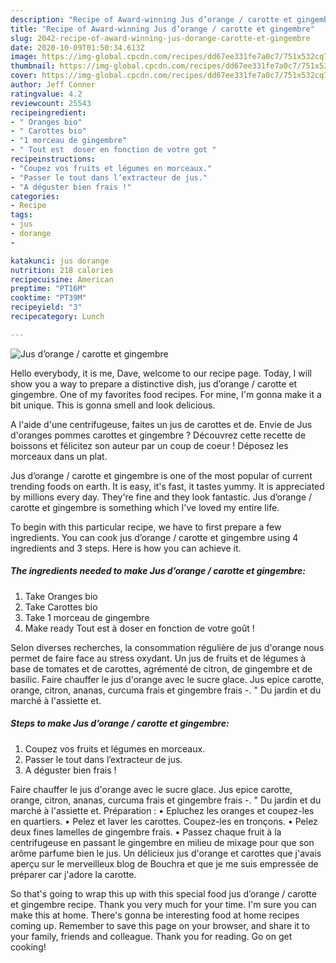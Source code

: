 ```yaml
---
description: "Recipe of Award-winning Jus d’orange / carotte et gingembre"
title: "Recipe of Award-winning Jus d’orange / carotte et gingembre"
slug: 2042-recipe-of-award-winning-jus-dorange-carotte-et-gingembre
date: 2020-10-09T01:50:34.613Z
image: https://img-global.cpcdn.com/recipes/dd67ee331fe7a0c7/751x532cq70/jus-dorange-carotte-et-gingembre-photo-principale-de-la-recette.jpg
thumbnail: https://img-global.cpcdn.com/recipes/dd67ee331fe7a0c7/751x532cq70/jus-dorange-carotte-et-gingembre-photo-principale-de-la-recette.jpg
cover: https://img-global.cpcdn.com/recipes/dd67ee331fe7a0c7/751x532cq70/jus-dorange-carotte-et-gingembre-photo-principale-de-la-recette.jpg
author: Jeff Conner
ratingvalue: 4.2
reviewcount: 25543
recipeingredient:
- " Oranges bio"
- " Carottes bio"
- "1 morceau de gingembre"
- " Tout est  doser en fonction de votre got "
recipeinstructions:
- "Coupez vos fruits et légumes en morceaux."
- "Passer le tout dans l’extracteur de jus."
- "A déguster bien frais !"
categories:
- Recipe
tags:
- jus
- dorange
- 

katakunci: jus dorange  
nutrition: 218 calories
recipecuisine: American
preptime: "PT16M"
cooktime: "PT39M"
recipeyield: "3"
recipecategory: Lunch

---
```



![Jus d’orange / carotte et gingembre](https://img-global.cpcdn.com/recipes/dd67ee331fe7a0c7/751x532cq70/jus-dorange-carotte-et-gingembre-photo-principale-de-la-recette.jpg)

Hello everybody, it is me, Dave, welcome to our recipe page. Today, I will show you a way to prepare a distinctive dish, jus d’orange / carotte et gingembre. One of my favorites food recipes. For mine, I'm gonna make it a bit unique. This is gonna smell and look delicious.

A l&#39;aide d&#39;une centrifugeuse, faites un jus de carottes et de. Envie de Jus d&#39;oranges pommes carottes et gingembre ? Découvrez cette recette de boissons et félicitez son auteur par un coup de coeur ! Déposez les morceaux dans un plat.

Jus d’orange / carotte et gingembre is one of the most popular of current trending foods on earth. It is easy, it's fast, it tastes yummy. It is appreciated by millions every day. They're fine and they look fantastic. Jus d’orange / carotte et gingembre is something which I've loved my entire life.


To begin with this particular recipe, we have to first prepare a few ingredients. You can cook jus d’orange / carotte et gingembre using 4 ingredients and 3 steps. Here is how you can achieve it.

<!--inarticleads1-->

##### The ingredients needed to make Jus d’orange / carotte et gingembre:

1. Take  Oranges bio
1. Take  Carottes bio
1. Take 1 morceau de gingembre
1. Make ready  Tout est à doser en fonction de votre goût !


Selon diverses recherches, la consommation régulière de jus d&#39;orange nous permet de faire face au stress oxydant. Un jus de fruits et de légumes à base de tomates et de carottes, agrémenté de citron, de gingembre et de basilic. Faire chauffer le jus d&#39;orange avec le sucre glace. Jus epice carotte, orange, citron, ananas, curcuma frais et gingembre frais -. &#34; Du jardin et du marché à l&#39;assiette et. 

<!--inarticleads2-->

##### Steps to make Jus d’orange / carotte et gingembre:

1. Coupez vos fruits et légumes en morceaux.
1. Passer le tout dans l’extracteur de jus.
1. A déguster bien frais !


Faire chauffer le jus d&#39;orange avec le sucre glace. Jus epice carotte, orange, citron, ananas, curcuma frais et gingembre frais -. &#34; Du jardin et du marché à l&#39;assiette et. Préparation : • Epluchez les oranges et coupez-les en quartiers. • Pelez et laver les carottes. Coupez-les en tronçons. • Pelez deux fines lamelles de gingembre frais. • Passez chaque fruit à la centrifugeuse en passant le gingembre en milieu de mixage pour que son arôme parfume bien le jus. Un délicieux jus d&#39;orange et carottes que j&#39;avais aperçu sur le merveilleux blog de Bouchra et que je me suis empressée de préparer car j&#39;adore la carotte. 

So that's going to wrap this up with this special food jus d’orange / carotte et gingembre recipe. Thank you very much for your time. I'm sure you can make this at home. There's gonna be interesting food at home recipes coming up. Remember to save this page on your browser, and share it to your family, friends and colleague. Thank you for reading. Go on get cooking!
